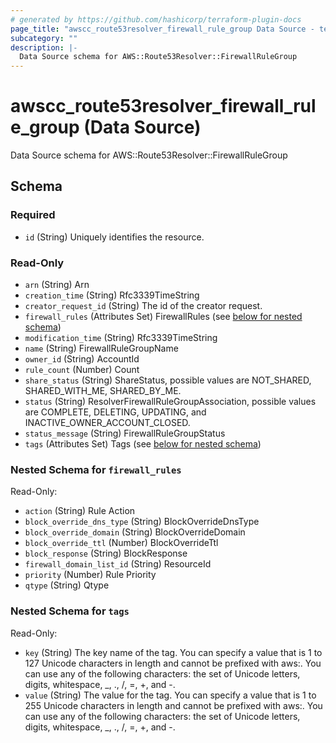 ```yaml
---
# generated by https://github.com/hashicorp/terraform-plugin-docs
page_title: "awscc_route53resolver_firewall_rule_group Data Source - terraform-provider-awscc"
subcategory: ""
description: |-
  Data Source schema for AWS::Route53Resolver::FirewallRuleGroup
---
```


# awscc_route53resolver_firewall_rule_group (Data Source)

Data Source schema for AWS::Route53Resolver::FirewallRuleGroup



<!-- schema generated by tfplugindocs -->
## Schema

### Required

- `id` (String) Uniquely identifies the resource.

### Read-Only

- `arn` (String) Arn
- `creation_time` (String) Rfc3339TimeString
- `creator_request_id` (String) The id of the creator request.
- `firewall_rules` (Attributes Set) FirewallRules (see [below for nested schema](#nestedatt--firewall_rules))
- `modification_time` (String) Rfc3339TimeString
- `name` (String) FirewallRuleGroupName
- `owner_id` (String) AccountId
- `rule_count` (Number) Count
- `share_status` (String) ShareStatus, possible values are NOT_SHARED, SHARED_WITH_ME, SHARED_BY_ME.
- `status` (String) ResolverFirewallRuleGroupAssociation, possible values are COMPLETE, DELETING, UPDATING, and INACTIVE_OWNER_ACCOUNT_CLOSED.
- `status_message` (String) FirewallRuleGroupStatus
- `tags` (Attributes Set) Tags (see [below for nested schema](#nestedatt--tags))

<a id="nestedatt--firewall_rules"></a>
### Nested Schema for `firewall_rules`

Read-Only:

- `action` (String) Rule Action
- `block_override_dns_type` (String) BlockOverrideDnsType
- `block_override_domain` (String) BlockOverrideDomain
- `block_override_ttl` (Number) BlockOverrideTtl
- `block_response` (String) BlockResponse
- `firewall_domain_list_id` (String) ResourceId
- `priority` (Number) Rule Priority
- `qtype` (String) Qtype


<a id="nestedatt--tags"></a>
### Nested Schema for `tags`

Read-Only:

- `key` (String) The key name of the tag. You can specify a value that is 1 to 127 Unicode characters in length and cannot be prefixed with aws:. You can use any of the following characters: the set of Unicode letters, digits, whitespace, _, ., /, =, +, and -.
- `value` (String) The value for the tag. You can specify a value that is 1 to 255 Unicode characters in length and cannot be prefixed with aws:. You can use any of the following characters: the set of Unicode letters, digits, whitespace, _, ., /, =, +, and -.
